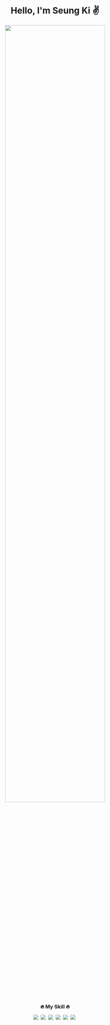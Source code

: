 
<div align=center>
 <h1>Hello, I'm Seung Ki ✌️</h1>
</div>
<p align="center">
 <img src="https://user-images.githubusercontent.com/130020647/261239375-99eec636-6afe-478e-9c03-0228f5453231.jpg" width="80%" >
</p>

<!--<p align="center"> <img src="https://komarev.com/ghpvc/?username=Seungkizz&label=Profile%20views&color=0e75b6&style=flat" alt="Seungkizz" /></p>-->
<h3 align=center> 🔥 My Skill 🔥</h3>

<div align=center>
  <img src="https://img.shields.io/badge/Java-3766AB?style=flat-square&logo=java&logoColor=white"/></a>&nbsp 
  <img src="https://img.shields.io/badge/Spring-6DB33F?style=flat-square&logo=Spring&logoColor=white"/></a>&nbsp
  <img src="https://img.shields.io/badge/Javascript-F7DF1E?style=flat-square&logo=javascript&logoColor=white"/></a>&nbsp 
  <img src="https://img.shields.io/badge/jquery-0769AD?style=flat-square&logo=jquery&logoColor=white"/></a>&nbsp 
  <img src="https://img.shields.io/badge/HTML5-E34F26?style=flat-square&logo=HTML5&logoColor=white"/></a>&nbsp 
  <img src="https://img.shields.io/badge/CSS3-1572B6?style=flat-square&logo=CSS3&logoColor=white"/></a>&nbsp 
</div>
<!--
**Seungkizz/Seungkizz** is a ✨ _special_ ✨ repository because its `README.md` (this file) appears on your GitHub profile.

Here are some ideas to get you started:

- 🔭 I’m currently working on ...
- 🌱 I’m currently learning ...
- 👯 I’m looking to collaborate on ...
- 🤔 I’m looking for help with ...
- 💬 Ask me about ...
- 📫 How to reach me: ...
- 😄 Pronouns: ...
- ⚡ Fun fact: ...
-->
